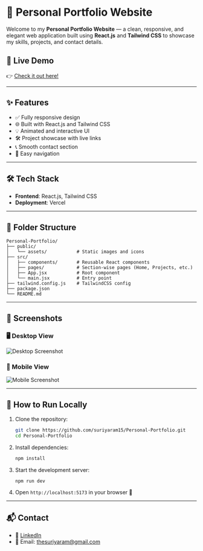 
# 💼 Personal Portfolio Website

Welcome to my **Personal Portfolio Website** — a clean, responsive, and elegant web application built using **React.js** and **Tailwind CSS** to showcase my skills, projects, and contact details.

## 🚀 Live Demo

👉 [Check it out here!](https://suriyaram.vercel.app)

---

## ✨ Features

- ✅ Fully responsive design
- 🌐 Built with React.js and Tailwind CSS
- 💡 Animated and interactive UI
- 🛠️ Project showcase with live links
- 📞 Smooth contact section
- 🧭 Easy navigation

---

## 🛠 Tech Stack

- **Frontend**: React.js, Tailwind CSS
- **Deployment**: Vercel

---

## 📁 Folder Structure

```
Personal-Portfolio/
├── public/
│   └── assets/           # Static images and icons
├── src/
│   ├── components/       # Reusable React components
│   ├── pages/            # Section-wise pages (Home, Projects, etc.)
│   ├── App.jsx           # Root component
│   └── main.jsx          # Entry point
├── tailwind.config.js    # TailwindCSS config
├── package.json
└── README.md
```

---

## 📸 Screenshots

### 🖥️ Desktop View
![Desktop Screenshot](https://user-images.githubusercontent.com/your_screenshot_url)

### 📱 Mobile View
![Mobile Screenshot](https://user-images.githubusercontent.com/your_screenshot_url)

---

## 🔧 How to Run Locally

1. Clone the repository:
   ```bash
   git clone https://github.com/suriyaram15/Personal-Portfolio.git
   cd Personal-Portfolio
   ```

2. Install dependencies:
   ```bash
   npm install
   ```

3. Start the development server:
   ```bash
   npm run dev
   ```

4. Open `http://localhost:5173` in your browser 🚀

---

## 📬 Contact

- 💼 [LinkedIn](https://linkedin.com/in/suriyaram15)
- 📧 Email: thesuriyaram@gmail.com

